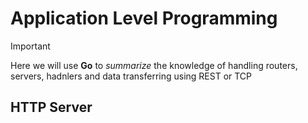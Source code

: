 # Application Level Programming

> [!IMPORTANT]
> Here we will use **Go** to *summarize* the knowledge of handling routers, servers, hadnlers and data transferring using REST or TCP

HTTP Server
-

